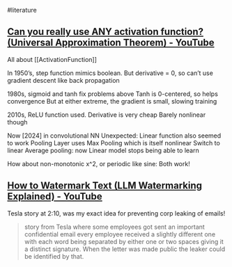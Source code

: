 #literature 
## [Can you really use ANY activation function? (Universal Approximation Theorem) - YouTube](https://www.youtube.com/watch?v=IonQTF7kCMg)

All about [[ActivationFunction]]

In 1950’s, step function mimics boolean.
But derivative = 0, so can’t use gradient descent like back propagation

1980s, sigmoid and tanh fix problems above
Tanh is 0-centered, so helps convergence
But at either extreme, the gradient is small, slowing training

2010s, ReLU function used.
Derivative is very cheap
Barely nonlinear though

Now \[2024] in convolutional NN
Unexpected: Linear function also seemed to work
Pooling Layer uses Max Pooling which is itself nonlinear
Switch to linear Average pooling: now Linear model stops being able to learn

How about non-monotonic x^2, or periodic like sine: Both work!

## [How to Watermark Text (LLM Watermarking Explained) - YouTube](https://www.youtube.com/watch?v=55LXhbPjyeM&t=1s)
Tesla story at 2:10, was my exact idea for preventing corp leaking of emails!
  
>story from Tesla where some employees got sent an important confidential email every employee received a slightly different one with each word being separated by either one or two spaces giving it a distinct signature. When the letter was made public the leaker could be identified by that.